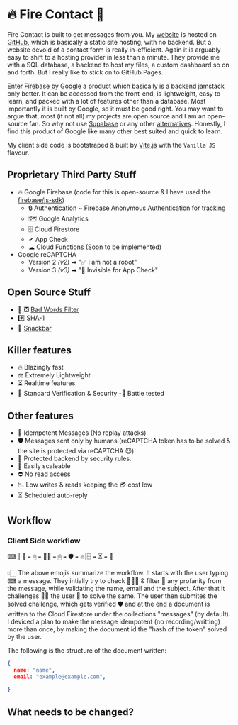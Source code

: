 # 🔥 Fire Contact 📧

Fire Contact is built to get messages from you. My [website](https://formula21.github.io) is hosted on [GitHub](https://github.com/formula21/formula21.github.io), which is basically a static site hosting, with no backend. But a website devoid of a contact form is really in-efficient. Again it is arguably easy to shift to a hosting provider in less than a minute. They provide me with a SQL database, a backend to host my files, a custom dashboard so on and forth. But I really like to stick on to GitHub Pages.

Enter [Firebase by Google](https://firebase.google.com) a product which basically is a backend jamstack only better. It can be accessed from the front-end, is lightweight, easy to learn, and packed with a lot of features other than a database. Most importantly it is built by Google, so it must be good right. You may want to argue that, most (if not all) my projects are open source and I am an open-source fan. So why not use [Supabase](https://supabase.com) or any other [alternatives](https://blog.back4app.com/firebase-alternatives/). Honestly, I find this product of Google like many other best suited and quick to learn.

My client side code is bootstraped & built by [Vite.js](https://vitejs.dev) with the `Vanilla JS` flavour.

## Proprietary Third Party Stuff
- 🔥 Google Firebase (code for this is open-source & I have used the [firebase/js-sdk](https://github.com/firebase/firebase-js-sdk))
  - 🔒 Authentication ~ Firebase Anonymous Authentication for tracking
  - 🗺 Google Analytics
  - 🗄 Cloud Firestore
  - ✔ App Check
  - ☁ Cloud Functions (Soon to be implemented)
- Google reCAPTCHA
  - Version 2 _(v2)_ ➡ "✅ I am not a robot"
  - Version 3 _(v3)_ ➡ "🙈 Invisible for App Check"

## Open Source Stuff
- 🤬|❎ [Bad Words Filter](https://github.com/web-mech/badwords)
- #️⃣ [SHA-1](https://github.com/emn178/js-sha1)
- 📢 [Snackbar](https://github.com/polonel/SnackBar)

## Killer features

- 🔥 Blazingly fast
- ⚖ Extremely Lightweight
- ⏳ Realtime features
- 🔐 Standard Verification & Security
-🤺 Battle tested

## Other features

- 🔁 Idempotent Messages (No replay attacks)
- 🛡 Messages sent only by humans (reCAPTCHA token has to be solved & the site is protected via reCAPTCHA 😈)
- 🚦 Protected backend by security rules.
- 📏 Easily scaleable
- ⛔ No read access
- 📉 Low writes & reads keeping the 💳 cost low
- ⏳ Scheduled auto-reply

## Workflow

### Client Side workflow

⌨ | 🧼 `➡` 🖱 `➡` 💪🏻 `➡` 🖱 `➡` 🛡 `➡` 🔥|🗄 `➡` ⏳ `➡` 📩

👆🏻 The above emojis summarize the workflow. It starts with the user typing ⌨ a message. They intially try to check 🕵🏻‍♂️ & filter 🧼 any profanity from the message, while validating the name, email and the subject. After that it challenges 💪🏻 the user 👤 to solve the same. The user then submites the solved challenge, which gets verified 🛡 and at the end a document is written to the Cloud Firestore under the collections "messages" (by default). I deviced a plan to make the message idempotent (no recording/writting) more than once, by making the document id the "hash of the token" solved by the user.

The following is the structure of the document written:

```json
{
  name: "name",
  email: "example@example.com",
   
}
```


## What needs to be changed?
